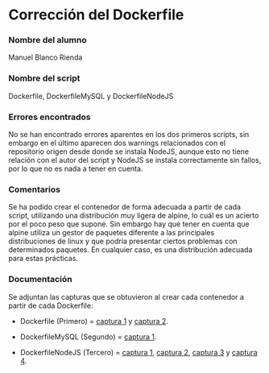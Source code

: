 # Corrección del Dockerfile

### Nombre del alumno
Manuel Blanco Rienda

### Nombre del script
Dockerfile, DockerfileMySQL y DockerfileNodeJS

### Errores encontrados
No se han encontrado errores aparentes en los dos primeros scripts, sin embargo en el último aparecen dos warnings relacionados con el repositorio origen desde donde se instala NodeJS, aunque esto no tiene relación con el autor del script y NodeJS se instala correctamente sin fallos, por lo que no es nada a tener en cuenta.

### Comentarios
Se ha podido crear el contenedor de forma adecuada a partir de cada script, utilizando una distribución muy ligera de alpine, lo cuál es un acierto por el poco peso que supone. Sin embargo hay que tener en cuenta que alpine utiliza un gestor de paquetes diferente a las principales distribuciones de linux y que podría presentar ciertos problemas con determinados paquetes. En cualquier caso, es una distribución adecuada para estas prácticas.

### Documentación

Se adjuntan las capturas que se obtuvieron al crear cada contenedor a partir de cada Dockerfile: 

* Dockerfile (Primero) = [captura 1](https://github.com/manuelbr/Proyecto_CC/blob/gh-pages/images/jose1.png) y [captura 2](https://github.com/manuelbr/Proyecto_CC/blob/gh-pages/images/jose2.png).

* DockerfileMySQL (Segundo) = [captura 1](https://github.com/manuelbr/Proyecto_CC/blob/gh-pages/images/jose3.png).

* DockerfileNodeJS (Tercero) = [captura 1](https://github.com/manuelbr/Proyecto_CC/blob/gh-pages/images/jose4.png), [captura 2](https://github.com/manuelbr/Proyecto_CC/blob/gh-pages/images/jose5.png), [captura 3](https://github.com/manuelbr/Proyecto_CC/blob/gh-pages/images/jose6.png) y [captura 4](https://github.com/manuelbr/Proyecto_CC/blob/gh-pages/images/jose7.png).

